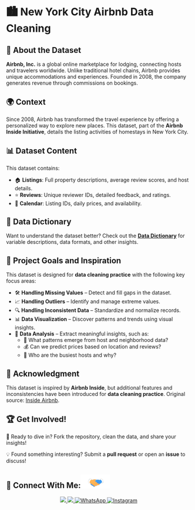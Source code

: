 # 🏙️ New York City Airbnb Data Cleaning

## 📌 About the Dataset
**Airbnb, Inc.** is a global online marketplace for lodging, connecting hosts and travelers worldwide. Unlike traditional hotel chains, Airbnb provides unique accommodations and experiences. Founded in 2008, the company generates revenue through commissions on bookings. 

## 🌍 Context
Since 2008, Airbnb has transformed the travel experience by offering a personalized way to explore new places. This dataset, part of the **Airbnb Inside Initiative**, details the listing activities of homestays in New York City.

## 📊 Dataset Content
This dataset contains:
- 🏠 **Listings**: Full property descriptions, average review scores, and host details.
- ⭐ **Reviews**: Unique reviewer IDs, detailed feedback, and ratings.
- 📅 **Calendar**: Listing IDs, daily prices, and availability.

## 📖 Data Dictionary
Want to understand the dataset better? Check out the **[Data Dictionary](https://docs.google.com/spreadsheets/d/1b_dvmyhb_kAJhUmv81rAxl4KcXn0Pymz)** for variable descriptions, data formats, and other insights.

## 🚀 Project Goals and Inspiration
This dataset is designed for **data cleaning practice** with the following key focus areas:
- 🛠️ **Handling Missing Values** – Detect and fill gaps in the dataset.
- 📈 **Handling Outliers** – Identify and manage extreme values.
- 🔍 **Handling Inconsistent Data** – Standardize and normalize records.
- 📊 **Data Visualization** – Discover patterns and trends using visual insights.
- 📑 **Data Analysis** – Extract meaningful insights, such as:
  - 🔎 What patterns emerge from host and neighborhood data?
  - 💰 Can we predict prices based on location and reviews?
  - 📢 Who are the busiest hosts and why?

## 🙌 Acknowledgment
This dataset is inspired by **Airbnb Inside**, but additional features and inconsistencies have been introduced for **data cleaning practice**. Original source: [Inside Airbnb](http://insideairbnb.com/explore/).

## 🏆 Get Involved!
🚀 Ready to dive in? Fork the repository, clean the data, and share your insights! 

💡 Found something interesting? Submit a **pull request** or open an **issue** to discuss!

 
## 📩 Connect With Me:<img src="https://github.com/0xAbdulKhalid/0xAbdulKhalid/raw/main/assets/mdImages/handshake.gif" width ="80">

<div align="center">
 <a href="https://www.linkedin.com/in/mohamed-mosaad-85840b254" target="_blank">
        <img src="https://img.shields.io/badge/LinkedIn-0077B5?style=for-the-badge&logo=linkedin&logoColor=white" target="_blank" />
    </a>
 <a href="mailto:muhamed.mosadd@gmail.com">
    <img src="https://img.shields.io/badge/Gmail-333333?style=for-the-badge&logo=gmail&logoColor=red" />
  </a>
   <a href="https://wa.me/201069781595" target="_blank">
      <img src="https://img.shields.io/badge/WhatsApp-25D366?style=for-the-badge&logo=whatsapp&logoColor=white" target="_blank" alt="WhatsApp">
   </a>
     </a>
   <a href="https://www.instagram.com/mmosad22" target="_blank">
      <img src="https://img.shields.io/badge/Instagram-E4405F?style=for-the-badge&logo=instagram&logoColor=white" target="_blank" alt="Instagram">
   </a>
</div>
